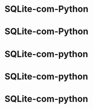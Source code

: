# SQLite-com-Python
# SQLite-com-Python
# SQLite-com-python
# SQLite-com-python
# SQLite-com-python
